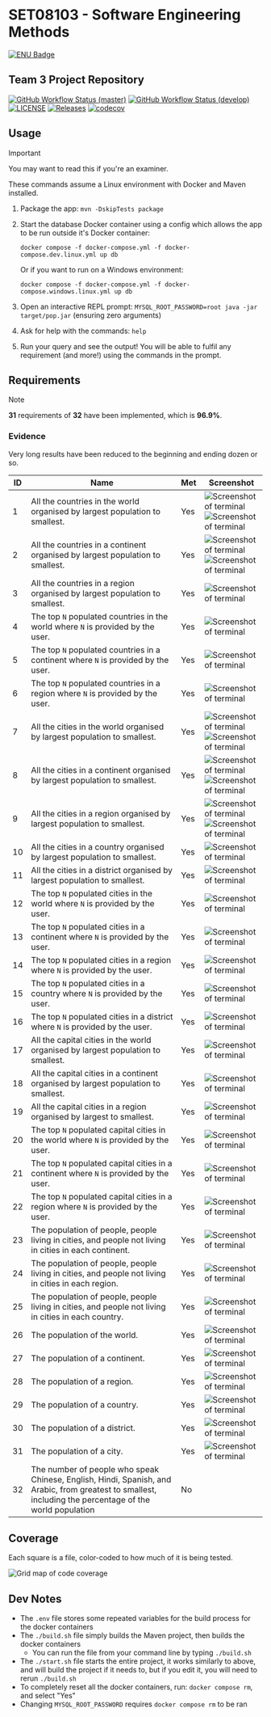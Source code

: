 # SET08103 - Software Engineering Methods

[![ENU Badge](https://img.shields.io/badge/Edinburgh%20Napier%20University-CC002A)](https://www.napier.ac.uk/)

## Team 3 Project Repository

[![GitHub Workflow Status (master)](https://img.shields.io/github/actions/workflow/status/2004seraph/SET08103/docker-image.yml?branch=master&label=master)](https://github.com/2004seraph/SET08103/actions?query=branch%3Amaster)
[![GitHub Workflow Status (develop)](https://img.shields.io/github/actions/workflow/status/2004seraph/SET08103/docker-image.yml?branch=develop&label=develop)](https://github.com/2004seraph/SET08103/actions?query=branch%3Adevelop)
[![LICENSE](https://img.shields.io/github/license/2004seraph/SET08103.svg?style=flat-square)](https://github.com/2004seraph/SET08103/blob/master/LICENSE)
[![Releases](https://img.shields.io/github/release/2004seraph/SET08103/all.svg?style=flat-square)](https://github.com/2004seraph/SET08103/releases)
[![codecov](https://codecov.io/gh/2004seraph/SET08103/branch/master/graph/badge.svg?token=EDH24ELB68)](https://codecov.io/gh/2004seraph/SET08103)

## Usage

> [!IMPORTANT]
> You may want to read this if you're an examiner.

These commands assume a Linux environment with Docker and Maven installed.

1. Package the app: `mvn -DskipTests package`
2. Start the database Docker container using a config which allows the app to be run outside it's Docker container: 

   `docker compose -f docker-compose.yml -f docker-compose.dev.linux.yml up db`

    Or if you want to run on a Windows environment:    

   `docker compose -f docker-compose.yml -f docker-compose.windows.linux.yml up db`
3. Open an interactive REPL prompt: `MYSQL_ROOT_PASSWORD=root java -jar target/pop.jar` (ensuring zero arguments)
4. Ask for help with the commands: `help`
5. Run your query and see the output! You will be able to fulfil any requirement (and more!) using the commands in the prompt.

## Requirements

> [!NOTE]
> **31** requirements of **32** have been implemented, which is **96.9%**.

### Evidence

Very long results have been reduced to the beginning and ending dozen or so.

| ID | Name                                                                                                                                                     | Met | Screenshot                                                                                                                |
|----|----------------------------------------------------------------------------------------------------------------------------------------------------------|-----|---------------------------------------------------------------------------------------------------------------------------|
| 1  | All the countries in the world organised by largest population to smallest.                                                                              | Yes | ![Screenshot of terminal](./doc/demo/requirements/1.1.png)<br/>![Screenshot of terminal](./doc/demo/requirements/1.2.png) |
| 2  | All the countries in a continent organised by largest population to smallest.                                                                            | Yes | ![Screenshot of terminal](./doc/demo/requirements/2.1.png)<br/>![Screenshot of terminal](./doc/demo/requirements/2.2.png) |
| 3  | All the countries in a region organised by largest population to smallest.                                                                               | Yes | ![Screenshot of terminal](./doc/demo/requirements/3.png)                                                                  |
| 4  | The top `N` populated countries in the world where `N` is provided by the user.                                                                          | Yes | ![Screenshot of terminal](./doc/demo/requirements/4.png)                                                                  |
| 5  | The top `N` populated countries in a continent where `N` is provided by the user.                                                                        | Yes | ![Screenshot of terminal](./doc/demo/requirements/5.png)                                                                  |
| 6  | The top `N` populated countries in a region where `N` is provided by the user.                                                                           | Yes | ![Screenshot of terminal](./doc/demo/requirements/6.png)                                                                  |
| 7  | All the cities in the world organised by largest population to smallest.                                                                                 | Yes | ![Screenshot of terminal](./doc/demo/requirements/7.1.png)<br/>![Screenshot of terminal](./doc/demo/requirements/7.2.png) |
| 8  | All the cities in a continent organised by largest population to smallest.                                                                               | Yes | ![Screenshot of terminal](./doc/demo/requirements/8.1.png)<br/>![Screenshot of terminal](./doc/demo/requirements/8.2.png) |
| 9  | All the cities in a region organised by largest population to smallest.                                                                                  | Yes | ![Screenshot of terminal](./doc/demo/requirements/9.1.png)<br/>![Screenshot of terminal](./doc/demo/requirements/9.2.png) |
| 10 | All the cities in a country organised by largest population to smallest.                                                                                 | Yes | ![Screenshot of terminal](./doc/demo/requirements/1.1.png)                                                                |
| 11 | All the cities in a district organised by largest population to smallest.                                                                                | Yes | ![Screenshot of terminal](./doc/demo/requirements/1.1.png)                                                                |
| 12 | The top `N` populated cities in the world where `N` is provided by the user.                                                                             | Yes | ![Screenshot of terminal](./doc/demo/requirements/1.1.png)                                                                |
| 13 | The top `N` populated cities in a continent where `N` is provided by the user.                                                                           | Yes | ![Screenshot of terminal](./doc/demo/requirements/1.1.png)                                                                |
| 14 | The top `N` populated cities in a region where `N` is provided by the user.                                                                              | Yes | ![Screenshot of terminal](./doc/demo/requirements/1.1.png)                                                                |
| 15 | The top `N` populated cities in a country where `N` is provided by the user.                                                                             | Yes | ![Screenshot of terminal](./doc/demo/requirements/1.1.png)                                                                |
| 16 | The top `N` populated cities in a district where `N` is provided by the user.                                                                            | Yes | ![Screenshot of terminal](./doc/demo/requirements/1.1.png)                                                                |
| 17 | All the capital cities in the world organised by largest population to smallest.                                                                         | Yes | ![Screenshot of terminal](./doc/demo/requirements/1.1.png)                                                                |
| 18 | All the capital cities in a continent organised by largest population to smallest.                                                                       | Yes | ![Screenshot of terminal](./doc/demo/requirements/1.1.png)                                                                |
| 19 | All the capital cities in a region organised by largest to smallest.                                                                                     | Yes | ![Screenshot of terminal](./doc/demo/requirements/1.1.png)                                                                |
| 20 | The top `N` populated capital cities in the world  where `N` is provided by the user.                                                                    | Yes | ![Screenshot of terminal](./doc/demo/requirements/1.1.png)                                                                |
| 21 | The top `N` populated capital cities in a continent where `N` is provided by the user.                                                                   | Yes | ![Screenshot of terminal](./doc/demo/requirements/1.1.png)                                                                |
| 22 | The top `N` populated capital cities in a region where `N` is provided by the user.                                                                      | Yes | ![Screenshot of terminal](./doc/demo/requirements/1.1.png)                                                                |
| 23 | The population of people, people living in cities, and people not living in cities in each continent.                                                    | Yes | ![Screenshot of terminal](./doc/demo/requirements/1.1.png)                                                                |
| 24 | The population of people, people living in cities, and people not living in cities in each region.                                                       | Yes | ![Screenshot of terminal](./doc/demo/requirements/1.1.png)                                                                |
| 25 | The population of people, people living in cities, and people not living in cities in each country.                                                      | Yes | ![Screenshot of terminal](./doc/demo/requirements/1.1.png)                                                                |
| 26 | The population of the world.                                                                                                                             | Yes | ![Screenshot of terminal](./doc/demo/requirements/1.1.png)                                                                |
| 27 | The population of a continent.                                                                                                                           | Yes | ![Screenshot of terminal](./doc/demo/requirements/1.1.png)                                                                |
| 28 | The population of a region.                                                                                                                              | Yes | ![Screenshot of terminal](./doc/demo/requirements/1.1.png)                                                                |
| 29 | The population of a country.                                                                                                                             | Yes | ![Screenshot of terminal](./doc/demo/requirements/1.1.png)                                                                |
| 30 | The population of a district.                                                                                                                            | Yes | ![Screenshot of terminal](./doc/demo/requirements/1.1.png)                                                                |
| 31 | The population of a city.                                                                                                                                | Yes | ![Screenshot of terminal](./doc/demo/requirements/1.1.png)                                                                |
| 32 | The number of people who speak Chinese, English, Hindi, Spanish, and Arabic, from greatest to smallest, including the percentage of the world population | No  |                                                                                                                           |

## Coverage

Each square is a file, color-coded to how much of it is being tested.

![Grid map of code coverage](https://codecov.io/gh/2004seraph/SET08103/graphs/tree.svg?token=EDH24ELB68)

## Dev Notes

- The `.env` file stores some repeated variables for the build process for the docker containers
- The `./build.sh` file simply builds the Maven project, then builds the docker containers
  - You can run the file from your command line by typing `./build.sh`
- The `./start.sh` file starts the entire project, it works similarly to above, and will build the project if it needs
to, but if you edit it, you will need to rerun `./build.sh`
- To completely reset all the docker containers, run: `docker compose rm`, and select "Yes"
- Changing `MYSQL_ROOT_PASSWORD` requires `docker compose rm` to be ran